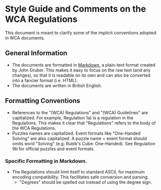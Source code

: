 # Style Guide and Comments on the WCA Regulations

This document is meant to clarify some of the implicit conventions adopted in WCA documents.

## General Information

- The documents are formatted in [Markdown](http://daringfireball.net/projects/markdown/), a plain-text format created by John Gruber. This makes it easy to focus on the raw text (and any changes), so that it is readable on its own and can also be converted into a fancier format (i.e. HTML).
- The documents are written in British English.

## Formatting Conventions

- References to the "(WCA) Regulations" and "(WCA) Guidelines" are capitalized. For example, Regulation 1a) is a regulation in the Regulations. This makes it clear that "Regulations" refers to the body of the WCA Regulations.
- Puzzles names are capitalized. Event formats like "One-Handed Solving" are also capitalized. A puzzle name + event format should omits word "Solving" (e.g. Rubik's Cube: One-Handed). See Regulation 9b for official puzzles and event formats.

### Specific Formatting in Markdown.

- The Regulations should limit itself to standard ASCII, for maximum encoding compatibility. This facilitates safe conversion and parsing.
    - "Degrees" should be spelled out instead of using the degree sign.
